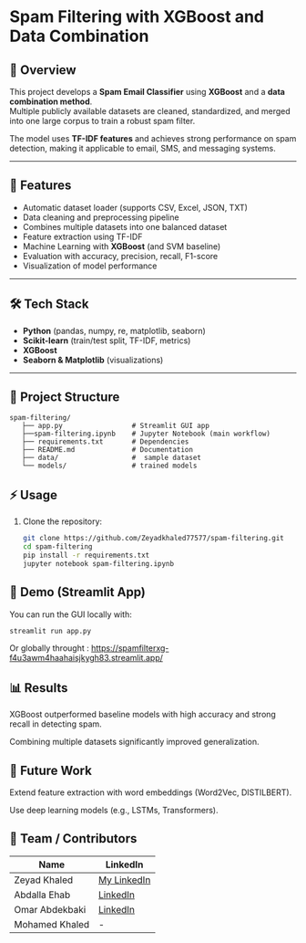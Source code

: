 # Spam Filtering with XGBoost and Data Combination

## 📖 Overview
This project develops a **Spam Email Classifier** using **XGBoost** and a **data combination method**.  
Multiple publicly available datasets are cleaned, standardized, and merged into one large corpus to train a robust spam filter.  

The model uses **TF-IDF features** and achieves strong performance on spam detection, making it applicable to email, SMS, and messaging systems.  

---

## 🚀 Features
- Automatic dataset loader (supports CSV, Excel, JSON, TXT)
- Data cleaning and preprocessing pipeline
- Combines multiple datasets into one balanced dataset
- Feature extraction using TF-IDF
- Machine Learning with **XGBoost** (and SVM baseline)
- Evaluation with accuracy, precision, recall, F1-score
- Visualization of model performance

---

## 🛠️ Tech Stack
- **Python** (pandas, numpy, re, matplotlib, seaborn)
- **Scikit-learn** (train/test split, TF-IDF, metrics)
- **XGBoost**
- **Seaborn & Matplotlib** (visualizations)

---

## 📂 Project Structure
```
spam-filtering/
   ├── app.py                 # Streamlit GUI app
   ├──spam-filtering.ipynb    # Jupyter Notebook (main workflow)
   ├── requirements.txt       # Dependencies
   ├── README.md              # Documentation
   ├── data/                  #  sample dataset
   └── models/                # trained models 
```
## ⚡ Usage
1. Clone the repository:
   ```bash
   git clone https://github.com/Zeyadkhaled77577/spam-filtering.git
   cd spam-filtering
   pip install -r requirements.txt
   jupyter notebook spam-filtering.ipynb
   ```
## 🎯 Demo (Streamlit App)

You can run the GUI locally with:

```bash
streamlit run app.py
```
Or globally throught : https://spamfilterxg-f4u3awm4haahaisjkygh83.streamlit.app/
## 📊 Results

XGBoost outperformed baseline models with high accuracy and strong recall in detecting spam.

Combining multiple datasets significantly improved generalization.


## 🔮 Future Work

Extend feature extraction with word embeddings (Word2Vec, DISTILBERT).

Use deep learning models (e.g., LSTMs, Transformers).

## 👥 Team / Contributors
| Name | LinkedIn |
|------|----------|
| Zeyad Khaled | [My LinkedIn](https://www.linkedin.com/in/zeyad-k-ahmed-ml) |
| Abdalla Ehab | [LinkedIn](https://www.linkedin.com/in/abdalla-ehab/) |
| Omar Abdekbaki | [LinkedIn](https://www.linkedin.com/in/omar-abdelbaki-/) |
| Mohamed Khaled | - |
